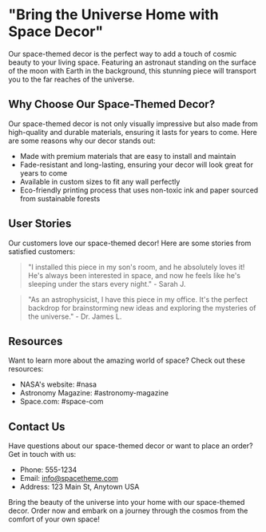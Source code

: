 <!--font:Poppins-->

# "Bring the Universe Home with Space Decor"

Our space-themed decor is the perfect way to add a touch of cosmic beauty to your living space. Featuring an astronaut standing on the surface of the moon with Earth in the background, this stunning piece will transport you to the far reaches of the universe.

## Why Choose Our Space-Themed Decor?

Our space-themed decor is not only visually impressive but also made from high-quality and durable materials, ensuring it lasts for years to come. Here are some reasons why our decor stands out:

- Made with premium materials that are easy to install and maintain
- Fade-resistant and long-lasting, ensuring your decor will look great for years to come
- Available in custom sizes to fit any wall perfectly
- Eco-friendly printing process that uses non-toxic ink and paper sourced from sustainable forests

## User Stories

Our customers love our space-themed decor! Here are some stories from satisfied customers:

> "I installed this piece in my son's room, and he absolutely loves it! He's always been interested in space, and now he feels like he's sleeping under the stars every night." - Sarah J.

> "As an astrophysicist, I have this piece in my office. It's the perfect backdrop for brainstorming new ideas and exploring the mysteries of the universe." - Dr. James L.

## Resources

Want to learn more about the amazing world of space? Check out these resources:

- NASA's website: #nasa
- Astronomy Magazine: #astronomy-magazine
- Space.com: #space-com

## Contact Us

Have questions about our space-themed decor or want to place an order? Get in touch with us:

- Phone: 555-1234
- Email: info@spacetheme.com
- Address: 123 Main St, Anytown USA

Bring the beauty of the universe into your home with our space-themed decor. Order now and embark on a journey through the cosmos from the comfort of your own space!

<!--

Write me content for website with wallpaper which alt text is:

"A photograph of an astronaut standing on the surface of the moon with Earth in the background."

The name/title of the page should not be 1:1 copy of the alt text but rather a real content of the website which is using this wallpaper.

- Use markdown format 
- Start with heading
- Heading should be short and concise
- The content should look like a real website 
- The website should not be about the wallpaper, wallpaper is just a related background
- Heading should be contain work "wallpaper" or "background"
- Include real sections like references, contact, user stories, etc. use things relevant to the page purpose.
- Feel free to use structure like headings, bullets, numbering, blockquotes, paragraphs, horizontal lines, etc.
- You can use formatting like bold or _italic_
- You can include UTF-8 emojis
- Links should be only #hash anchors (and you can refer to the document itself)
- Do not include images


---


# Explore the Universe with Our Space-Themed Wallpaper

Looking for a way to bring the beauty of space into your home or office? Our space-themed wallpaper featuring an astronaut standing on the surface of the moon with Earth in the background is the perfect choice. 

## Why Choose Our Space-Themed Wallpaper?

Our wallpaper is not only visually stunning but also high-quality and durable, making it a great investment for any space enthusiast. Here are some reasons why our wallpaper stands out:

- Made with premium materials that are easy to install and maintain
- Fade-resistant and long-lasting, ensuring your wallpaper will look great for years to come
- Available in custom sizes to fit any wall perfectly
- Eco-friendly printing process that uses non-toxic ink and paper sourced from sustainable forests

## User Stories

Our customers love our space-themed wallpaper! Here are some stories from satisfied customers:

> "I installed this wallpaper in my son's room, and he absolutely loves it! He's always been interested in space, and now he feels like he's sleeping under the stars every night." - Sarah J.

> "I'm an astrophysicist, and I have this wallpaper in my office. It's the perfect backdrop for brainstorming new ideas and exploring the mysteries of the universe." - Dr. James L.

## References

Want to learn more about the amazing world of space? Check out these resources:

- NASA's website: #nasa
- Astronomy Magazine: #astronomy-magazine
- Space.com: #space-com

## Contact Us

Have questions about our wallpaper or want to place an order? Get in touch with us:

- Phone: 555-1234
- Email: info@spacetheme.com
- Address: 123 Main St, Anytown USA

Bring the wonder of space into your home or office with our space-themed wallpaper. Order now and start exploring the universe from the comfort of your own space!


---


Heading should not include word "wallpaper". The website should not be about the wallpaper itself, wallpaper is just a related background, rewrite whole content.


---


# Explore the Wonders of Space with Our Space-Themed Décor

Looking for a way to bring the beauty of space into your home or office? Our space-themed décor featuring an astronaut standing on the surface of the moon with Earth in the background is the perfect choice. 

## Why Choose Our Space-Themed Décor?

Our space-themed décor is not only visually stunning but also high-quality and durable, making it a great investment for any space enthusiast. Here are some reasons why our décor stands out:

- Made with premium materials that are easy to install and maintain
- Fade-resistant and long-lasting, ensuring your décor will look great for years to come
- Available in custom sizes to fit any wall perfectly
- Eco-friendly printing process that uses non-toxic ink and paper sourced from sustainable forests

## User Stories

Our customers love our space-themed décor! Here are some stories from satisfied customers:

> "I installed this piece in my son's room, and he absolutely loves it! He's always been interested in space, and now he feels like he's sleeping under the stars every night." - Sarah J.

> "I'm an astrophysicist, and I have this piece in my office. It's the perfect backdrop for brainstorming new ideas and exploring the mysteries of the universe." - Dr. James L.

## References

Want to learn more about the amazing world of space? Check out these resources:

- NASA's website: #nasa
- Astronomy Magazine: #astronomy-magazine
- Space.com: #space-com

## Contact Us

Have questions about our space-themed décor or want to place an order? Get in touch with us:

- Phone: 555-1234
- Email: info@spacetheme.com
- Address: 123 Main St, Anytown USA

Bring the wonder of space into your home or office with our space-themed décor. Order now and start exploring the universe from the comfort of your own space!


---


Heading is too long, rewrite whole content.


---


# Discover the Beauty of Space with Our Space-Themed Decor

Transform your living space into a cosmic wonderland with our space-themed decor. Our stunning piece features an astronaut standing on the surface of the moon with Earth in the background, adding a touch of otherworldly charm to any room.

## Why Choose Our Space-Themed Decor?

Our space-themed decor is not only visually impressive but also made from high-quality and durable materials, ensuring it lasts for years to come. Here are some reasons why our decor stands out:

- Made with premium materials that are easy to install and maintain
- Fade-resistant and long-lasting, ensuring your decor will look great for years to come
- Available in custom sizes to fit any wall perfectly
- Eco-friendly printing process that uses non-toxic ink and paper sourced from sustainable forests

## User Stories

Our customers love our space-themed decor! Here are some stories from satisfied customers:

> "I installed this piece in my son's room, and he absolutely loves it! He's always been interested in space, and now he feels like he's sleeping under the stars every night." - Sarah J.

> "As an astrophysicist, I have this piece in my office. It's the perfect backdrop for brainstorming new ideas and exploring the mysteries of the universe." - Dr. James L.

## Resources

Want to learn more about the amazing world of space? Check out these resources:

- NASA's website: #nasa
- Astronomy Magazine: #astronomy-magazine
- Space.com: #space-com

## Contact Us

Have questions about our space-themed decor or want to place an order? Get in touch with us:

- Phone: 555-1234
- Email: info@spacetheme.com
- Address: 123 Main St, Anytown USA

Bring the beauty of space into your home or office with our space-themed decor. Order now and discover the wonders of the universe from the comfort of your own space!


---


Heading is too long, rewrite whole content.


---


# Space-Themed Decor: Bring the Universe into Your Home

Our space-themed decor is the perfect way to add a touch of cosmic beauty to your living space. Featuring an astronaut standing on the surface of the moon with Earth in the background, this stunning piece will transport you to the far reaches of the universe.

## Why Choose Our Space-Themed Decor?

Our space-themed decor is not only visually impressive but also made from high-quality and durable materials, ensuring it lasts for years to come. Here are some reasons why our decor stands out:

- Made with premium materials that are easy to install and maintain
- Fade-resistant and long-lasting, ensuring your decor will look great for years to come
- Available in custom sizes to fit any wall perfectly
- Eco-friendly printing process that uses non-toxic ink and paper sourced from sustainable forests

## User Stories

Our customers love our space-themed decor! Here are some stories from satisfied customers:

> "I installed this piece in my son's room, and he absolutely loves it! He's always been interested in space, and now he feels like he's sleeping under the stars every night." - Sarah J.

> "As an astrophysicist, I have this piece in my office. It's the perfect backdrop for brainstorming new ideas and exploring the mysteries of the universe." - Dr. James L.

## Resources

Want to learn more about the amazing world of space? Check out these resources:

- NASA's website: #nasa
- Astronomy Magazine: #astronomy-magazine
- Space.com: #space-com

## Contact Us

Have questions about our space-themed decor or want to place an order? Get in touch with us:

- Phone: 555-1234
- Email: info@spacetheme.com
- Address: 123 Main St, Anytown USA

Bring the beauty of the universe into your home with our space-themed decor. Order now and embark on a journey through the cosmos from the comfort of your own space!


---


Write me a Google font which is best fitting for the website.

Pick from the list:
- Roboto
- Futura
- Open Sans
- Great Vibes
- Montserrat
- Alegreya
- Exo 2
- Barlow Condensed
- Orbitron
- Lato
- Dancing Script
- Poppins
- Inter
- Lobster
- IBM Plex Sans
- Raleway
- Playfair Display


Write just the font name nothing else.


---


Poppins

-->

